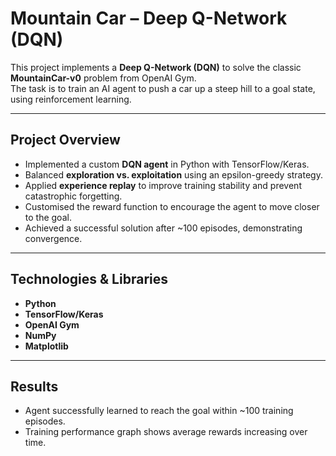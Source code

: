 # Mountain Car – Deep Q-Network (DQN)

This project implements a **Deep Q-Network (DQN)** to solve the classic **MountainCar-v0** problem from OpenAI Gym.  
The task is to train an AI agent to push a car up a steep hill to a goal state, using reinforcement learning.

---

##  Project Overview
- Implemented a custom **DQN agent** in Python with TensorFlow/Keras.  
- Balanced **exploration vs. exploitation** using an epsilon-greedy strategy.  
- Applied **experience replay** to improve training stability and prevent catastrophic forgetting.  
- Customised the reward function to encourage the agent to move closer to the goal.  
- Achieved a successful solution after ~100 episodes, demonstrating convergence.  

---

##  Technologies & Libraries
- **Python**  
- **TensorFlow/Keras**  
- **OpenAI Gym** 
- **NumPy**   
- **Matplotlib**  

---

## Results
- Agent successfully learned to reach the goal within ~100 training episodes.  
- Training performance graph shows average rewards increasing over time. 
